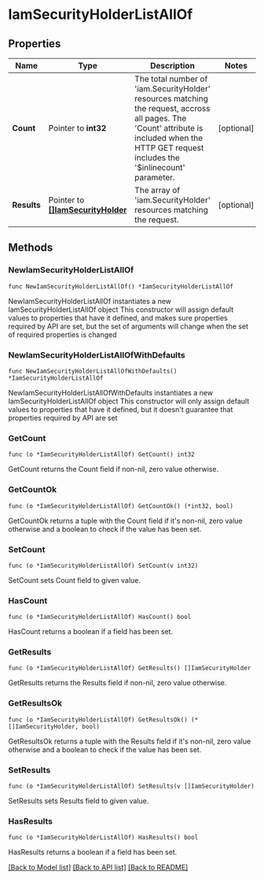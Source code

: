 # IamSecurityHolderListAllOf

## Properties

Name | Type | Description | Notes
------------ | ------------- | ------------- | -------------
**Count** | Pointer to **int32** | The total number of &#39;iam.SecurityHolder&#39; resources matching the request, accross all pages. The &#39;Count&#39; attribute is included when the HTTP GET request includes the &#39;$inlinecount&#39; parameter. | [optional] 
**Results** | Pointer to [**[]IamSecurityHolder**](iam.SecurityHolder.md) | The array of &#39;iam.SecurityHolder&#39; resources matching the request. | [optional] 

## Methods

### NewIamSecurityHolderListAllOf

`func NewIamSecurityHolderListAllOf() *IamSecurityHolderListAllOf`

NewIamSecurityHolderListAllOf instantiates a new IamSecurityHolderListAllOf object
This constructor will assign default values to properties that have it defined,
and makes sure properties required by API are set, but the set of arguments
will change when the set of required properties is changed

### NewIamSecurityHolderListAllOfWithDefaults

`func NewIamSecurityHolderListAllOfWithDefaults() *IamSecurityHolderListAllOf`

NewIamSecurityHolderListAllOfWithDefaults instantiates a new IamSecurityHolderListAllOf object
This constructor will only assign default values to properties that have it defined,
but it doesn't guarantee that properties required by API are set

### GetCount

`func (o *IamSecurityHolderListAllOf) GetCount() int32`

GetCount returns the Count field if non-nil, zero value otherwise.

### GetCountOk

`func (o *IamSecurityHolderListAllOf) GetCountOk() (*int32, bool)`

GetCountOk returns a tuple with the Count field if it's non-nil, zero value otherwise
and a boolean to check if the value has been set.

### SetCount

`func (o *IamSecurityHolderListAllOf) SetCount(v int32)`

SetCount sets Count field to given value.

### HasCount

`func (o *IamSecurityHolderListAllOf) HasCount() bool`

HasCount returns a boolean if a field has been set.

### GetResults

`func (o *IamSecurityHolderListAllOf) GetResults() []IamSecurityHolder`

GetResults returns the Results field if non-nil, zero value otherwise.

### GetResultsOk

`func (o *IamSecurityHolderListAllOf) GetResultsOk() (*[]IamSecurityHolder, bool)`

GetResultsOk returns a tuple with the Results field if it's non-nil, zero value otherwise
and a boolean to check if the value has been set.

### SetResults

`func (o *IamSecurityHolderListAllOf) SetResults(v []IamSecurityHolder)`

SetResults sets Results field to given value.

### HasResults

`func (o *IamSecurityHolderListAllOf) HasResults() bool`

HasResults returns a boolean if a field has been set.


[[Back to Model list]](../README.md#documentation-for-models) [[Back to API list]](../README.md#documentation-for-api-endpoints) [[Back to README]](../README.md)


